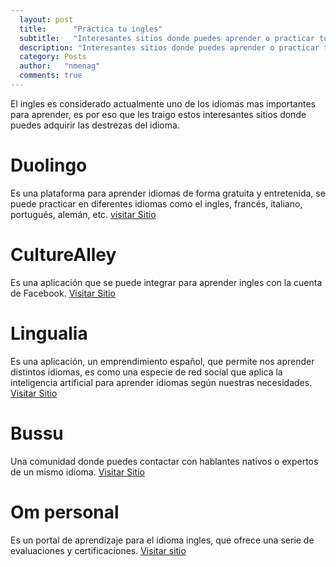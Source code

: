 ```yaml
---
  layout: post
  title:      "Práctica tu ingles"
  subtitle:   "Interesantes sitios donde puedes aprender o practicar tu ingles"
  description: "Interesantes sitios donde puedes aprender o practicar tu ingles"
  category: Posts
  author:   "nmenag"
  comments: true
---
```


El ingles es considerado actualmente  uno de los idiomas mas importantes para aprender, es por eso que les traigo estos interesantes  sitios donde puedes adquirir las destrezas del idioma.

# Duolingo

Es una plataforma para aprender idiomas de forma gratuita y entretenida, se puede practicar en  diferentes idiomas como el  ingles, francés, italiano, portugués, alemán,  etc. <a href="https://www.duolingo.com" target="_blank">visitar Sitio</a>

# CultureAlley

Es una aplicación que se puede integrar para aprender ingles con la cuenta de Facebook. <a href="http://new.culturealley.com/index.jsp?courseId=5" target="_blank">Visitar Sitio</a>

# Lingualia

Es una aplicación, un emprendimiento español, que permite nos  aprender distintos idiomas,  es como una especie  de red social que aplica la inteligencia artificial para aprender idiomas según nuestras necesidades. <a href="https://www.lingualia.com/es/" target="_blank">Visitar Sitio</a>

# Bussu

Una comunidad donde puedes contactar con hablantes nativos o expertos de un mismo idioma. <a href="https://www.busuu.com/es/" target="_blank">Visitar Sitio</a>

# Om personal

Es un portal de aprendizaje para el idioma ingles,  que ofrece una serie de evaluaciones y certificaciones. <a href="http://www.ompersonal.com.ar/" target="_blank">Visitar sitio</a>
